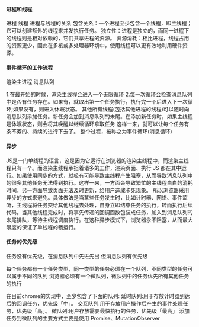 #### 进程和线程
进程
线程
进程与线程的关系
包含关系：一个进程至少包含一个线程，即主线程；它可以创建额外的线程来并发执行任务。
独立性：进程是独立的，而同一进程下的线程则是相对依赖的，它们共享进程的资源。
资源消耗：相比进程，线程占用的资源更少，因此在多核或多处理器环境中，使用线程可以更有效地利用硬件资源。

#### 事件循环的工作流程
渲染主进程
消息队列

1.在最开始的时候，渲染主线程会进入一个无限循环
2.每一次循环会检查消息队列中是否有任务存在。如果有，就取出第一个任务执行，执行完一个后进入下一次循环;如果没有，则进入休眠状态。
其他所有线程(包括其他进程的线程)可以随时向消息队列添加任务。新任务会加到消息队列的未尾。在添加新任务时，如果主线程是休眠状态，则会将其唤醒以继续循环拿取任务
这样一来，就可以让每个任务有条不紊的、持续的进行下去了。
整个过程，被称之为事件循环(消息循环)

#### 异步
JS是一门单线程的语言，这是因为它运行在浏览器的渲染主线程中，而渲染主线程只有一个。而渲染主线程承担着诸多的工作，渲染页面、执行 JS 都在其中运行。如果使用同步的方式，就极有可能导致主线程产生阻塞，从而导致消息队列中的很多其他任务无法得到执行。这样一来，一方面会导致繁忙的主线程白白的消耗时间，另一方面导致页面无法及时更新，给用户造成卡死现象。
所以浏览器采用异步的方式来避免。具体做法是当某些任务发生时，比如计时器、网络、事件监听，主线程将任务交给其他线程去处理，自身立即结束任务的执行，转而执行后续代码。当其他线程完成时，将事先传递的回调函数包装成任务，加入到消息队列的末尾排队，等待主线程调度执行。在这种异步模式下，浏览器永不阻塞，从而最大限度的保证了单线程的畅运行。

#### 任务的优先级
任务没有优先级，在消息队列中先进先出
但消息队列有优先级

每个任务都有一个任务类型，同一类型的任务必须在一个队列，不同类型的任务可以属于不同的队列
浏览器必须有一个微队列，微队列中的任务优先所有其他任务的执行

在目前chrome的实现中，至少包含了下面的队列:
延时队列:用于存放计时器到达后的回调任务，优先级「中」。
交互队列:用于存放用户操作后产生的事件处理任务，优先级「高」。
微队列:用户存放需要最快执行的任务，优先级「最高」
添加任务到微队列的主要方式主要是使用 Promise、MutationObserver

